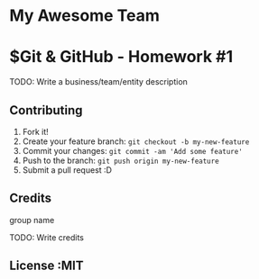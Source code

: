 # My Awesome Team


# $Git & GitHub - Homework #1
TODO: Write a business/team/entity description


## Contributing

1. Fork it!
2. Create your feature branch: `git checkout -b my-new-feature`
3. Commit your changes: `git commit -am 'Add some feature'`
4. Push to the branch: `git push origin my-new-feature`
5. Submit a pull request :D


## Credits
group name

TODO: Write credits

## License :MIT
